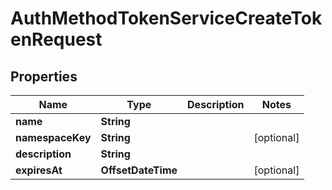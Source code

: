 

# AuthMethodTokenServiceCreateTokenRequest


## Properties

| Name | Type | Description | Notes |
|------------ | ------------- | ------------- | -------------|
|**name** | **String** |  |  |
|**namespaceKey** | **String** |  |  [optional] |
|**description** | **String** |  |  |
|**expiresAt** | **OffsetDateTime** |  |  [optional] |



